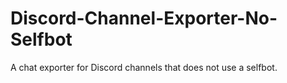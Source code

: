 # Discord-Channel-Exporter-No-Selfbot
A chat exporter for Discord channels that does not use a selfbot.
